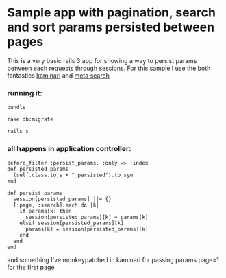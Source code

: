 # Sample app with pagination, search and sort params persisted between pages

This is a very basic rails 3 app for showing a way to persist params between each requests through sessions. 
For this sample I use the both fantastics [kaminari](https://github.com/amatsuda/kaminari) and [meta search](http://metautonomo.us/projects/metasearch/)


### running it:

`bundle`

`rake db:migrate`

`rails s`


### all happens in application controller:

    before_filter :persist_params, :only => :index
    def persisted_params
      (self.class.to_s + "_persisted").to_sym
    end

    def persist_params
      session[persisted_params] ||= {} 
      [:page, :search].each do |k|
        if params[k] then
          session[persisted_params][k] = params[k]
        elsif session[persisted_params][k]
          params[k] = session[persisted_params][k]
        end
      end
    end

and something I've monkeypatched in kaminari for passing params page=1 for the [first page](https://github.com/tejo/session_persisted_params/blob/master/config/initializers/kaminari_ext.rb) 
